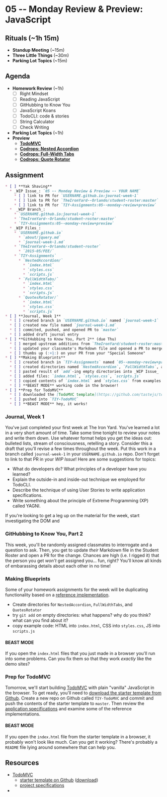 # 05 -- Monday Review & Preview: JavaScript

## Rituals (~1h 15m)

* **Standup Meeting** (~15m)
* **Three Little Things** (~30m)
* **Parking Lot Topics** (~15m)

## Agenda

* **Homework Review** (~1h)
  * [ ] Right Mindset
  * [ ] Reading JavaScript
  * [ ] GitHubbing to Know You
  * [ ] JavaScript Koans
  * [ ] TodoCLI: code & stories
  * [ ] String Calculator
  * [ ] Check Writing
* **Parking Lot Topics** (~1h)
* **Preview**
  * **[TodoMVC](http://todomvc.com)**
  * **[Codrops: Nested Accordion](http://tympanus.net/Blueprints/NestedAccordion/)**
  * **[Codrops: Full-Width Tabs](http://tympanus.net/Blueprints/FullWidthTabs/)**
  * **[Codrops: Quote Rotator](http://tympanus.net/Blueprints/QuotesRotator/)**

## Assignment

```markdown
* [ ] **Yak Shaving**
  * _WIP Issue_: `05 -- Monday Review & Preview -- YOUR NAME`
    * [ ] link to PR for `USERNAME.github.io:journal-week-1`
    * [ ] link to PR for `TheIronYard--Orlando/student-roster:master`
    * [ ] link to PR for `TIY-Assignments:05--monday-review+preview`
  *  _WIP Branch_:
    * `USERNAME.github.io:journal-week-1`
    * `TheIronYard--Orlando/student-roster:master`
    * `TIY-Assignments:05--monday-review+preview`
  * _WIP Files_:
    * `USERNAME.github.io`
      * `about/jquery.md`
      * `journal-week-1.md`
    * `TheIronYard--Orlando/student-roster`
      * `2015-05/FEE/`
    * `TIY-Assignments`
      * `NestedAccordion/`
        * `index.html`
        * `styles.css`
        * `scripts.js`
      * `FullWidthTabs/`
        * `index.html`
        * `styles.css`
        * `scripts.js`
      * `QuotesRotator/`
        * `index.html`
        * `styles.css`
        * `scripts.js`
* [ ] **Journal, Week 1**
  * [ ] created branch in `USERNAME.github.io` named `journal-week-1`
  * [ ] created new file named `journal-week-1.md`
  * [ ] commited, pushed, and opened PR to `master`
  * [ ] added draft journal entry
* [ ] **GitHubbing to Know You, Part 2** (due Thu)
  * [ ] merged upstream additions from `TheIronYard/student-roster:master`
  * [ ] updated your classmate's Markdown file and opened a PR to merge
  * [ ] thumbs up (:+1:) on your PR from your "Special Someone"
* [ ] **Making Blueprints**
  * [ ] created branch in `TIY-Assignments` named `05--monday-review+preview`
  * [ ] created directories named `NestedAccordion`, `FullWidthTabs`, and `QuotesRotator`
  * [ ] pasted result of `add`-ing empty directories into _WIP Issue_
  * [ ] added files: `index.html`, `styles.css`, `scripts.js`
  * [ ] copied contents of `index.html` and `styles.css` from examples
  * [ ] **BEAST MODE** working code in the browser!
* [ ] **Prep for TodoMVC**
  * [ ] downloaded the [TodoMVC template](https://github.com/tastejs/todomvc-app-template)
  * [ ] pushed into `TIY-TodoMVC`
  * [ ] **BEAST MODE** hey, it works!
```

### Journal, Week 1

You've just completed your first week at The Iron Yard. You've learned a lot in a very short amount of time. Take some time tonight to review your notes and write them down. Use whatever format helps you get the ideas out: bulleted lists, stream of consciousness, retelling a story. Consider this a draft that you'll revise a few times throughout the week. Put this work in a branch called `journal-week-1` in your `USERNAME.github.io` repo. Don't forget to link to that PR in your _WIP Issue_! Here are some suggestions for topics:

* What do developers do? What principles of a developer have you learned?
* Explain the outside-in and inside-out technique we employed for TodoCLI.
* Describe the technique of using User Stories to write application specifications.
* Write something about the principle of Extreme Programming (XP) called YAGNI.

If you're looking to get a leg up on the material for the week, start investigating the DOM and

### GitHubbing to Know You, Part 2

This week, you'll be randomly assigned classmates to interrogate and a question to ask. Then, you get to update _their_ Markdown file in the Student Roster and open a PR for the change. Chances are high (i.e. I rigged it) that the person you get _won't_ get assigned you... fun, right? You'll know all kinds of embarassing details about each other in no time!

### Making Blueprints

Some of your homework assignments for the week will be duplicating functionality based on a [reference implementation](http://en.wikipedia.org/wiki/Reference_implementation).

* Create directories for `NestedAccordion`, `FullWidthTabs`, and `QuotesRotator`
* try `git add` on empty directories: what happens? why do you think? what can you find about it?
* copy example code: HTML into `index.html`, CSS into `styles.css`, JS into `scripts.js`

#### BEAST MODE

If you open the `index.html` files that you just made in a browser you'll run into some problems. Can you fix them so that they work _exactly_ like the demo sites?

### Prep for TodoMVC

Tomorrow, we'll start building [TodoMVC](http://todomvc.com) with plain "vanilla" JavaScript in the browser. To get ready, you'll need to [download the starter template from Github](). Create a new repo on Github called `TIY-TodoMVC` and commit and push the contents of the starter template to `master`. Then review the [application specifications]() and examine some of the reference implementations.

#### BEAST MODE

If you open the `index.html` file from the starter template in a browser, it probably won't look like much. Can you get it working? There's probably a `README` file lying around somewhere that can help you.

## Resources

* [TodoMVC](http://todomvc.com)
  * [starter template on Github](https://github.com/tastejs/todomvc-app-template) ([download](https://github.com/tastejs/todomvc-app-template/archive/master.zip))
  * [project specifications](https://github.com/tastejs/todomvc/blob/master/app-spec.md)
*

